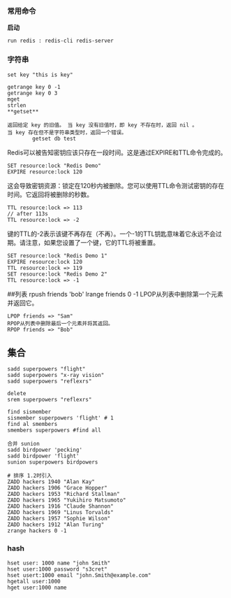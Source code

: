 ### 常用命令

**启动**

    run redis : redis-cli redis-server
### 字符串

    set key "this is key"

    getrange key 0 -1
    getrange key 0 3
    mget
    strlen
    **getset**

    返回给定 key 的旧值。 当 key 没有旧值时，即 key 不存在时，返回 nil 。
    当 key 存在但不是字符串类型时，返回一个错误。
            getset db test
Redis可以被告知密钥应该只存在一段时间。这是通过EXPIRE和TTL命令完成的。


    SET resource:lock "Redis Demo"
    EXPIRE resource:lock 120
这会导致密钥资源：锁定在120秒内被删除。您可以使用TTL命令测试密钥的存在时间。它返回将被删除的秒数。


    TTL resource:lock => 113
    // after 113s
    TTL resource:lock => -2
键的TTL的-2表示该键不再存在（不再）。一个-1的TTL钥匙意味着它永远不会过期。请注意，如果您设置了一个键，它的TTL将被重置。


    SET resource:lock "Redis Demo 1"
    EXPIRE resource:lock 120
    TTL resource:lock => 119
    SET resource:lock "Redis Demo 2"
    TTL resource:lock => -1

##列表
    rpush friends 'bob'
    lrange friends 0 -1
    LPOP从列表中删除第一个元素并返回它。


    LPOP friends => "Sam"
    RPOP从列表中删除最后一个元素并将其返回。
    RPOP friends => "Bob"

## 集合
    sadd superpowers "flight"
    sadd superpowers "x-ray vision"
    sadd superpowers "reflexrs"

    delete
    srem superpowers "reflexrs"

    find sismember
    sismember superpowers 'flight' # 1
    find al smembers
    smembers superpowers #find all

    合并 sunion
    sadd birdpower 'pecking'
    sadd birdpower 'flight'
    sunion superpowers birdpowers

    # 排序 1.2时引入
    ZADD hackers 1940 "Alan Kay"
    ZADD hackers 1906 "Grace Hopper"
    ZADD hackers 1953 "Richard Stallman"
    ZADD hackers 1965 "Yukihiro Matsumoto"
    ZADD hackers 1916 "Claude Shannon"
    ZADD hackers 1969 "Linus Torvalds"
    ZADD hackers 1957 "Sophie Wilson"
    ZADD hackers 1912 "Alan Turing"
    zrange hackers 0 -1

### hash
    hset user: 1000 name "john Smith"
    hset user:1000 password "s3cret"
    hset usert:1000 email "john.Smith@example.com"
    hgetall user:1000
    hget user:1000 name